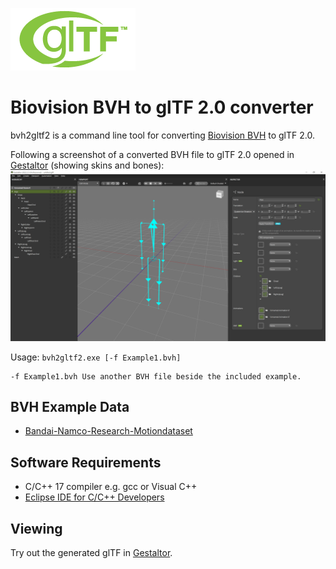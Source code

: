 [![](glTF.png)](https://github.com/KhronosGroup/glTF/tree/master/specification/2.0)

# Biovision BVH to glTF 2.0 converter

bvh2gltf2 is a command line tool for converting [Biovision BVH](https://research.cs.wisc.edu/graphics/Courses/cs-838-1999/Jeff/BVH.html) to glTF 2.0.  
  
Following a screenshot of a converted BVH file to glTF 2.0 opened in [Gestaltor](https://gestaltor.io/) (showing skins and bones):  
![](screenshot.png)

Usage: `bvh2gltf2.exe [-f Example1.bvh]`  

```
-f Example1.bvh Use another BVH file beside the included example.  
```

## BVH Example Data

* [Bandai-Namco-Research-Motiondataset](https://github.com/BandaiNamcoResearchInc/Bandai-Namco-Research-Motiondataset)  

## Software Requirements

* C/C++ 17 compiler e.g. gcc or Visual C++  
* [Eclipse IDE for C/C++ Developers](https://www.eclipse.org/downloads/packages/release/2022-03/r/eclipse-ide-cc-developers)  

## Viewing

Try out the generated glTF in [Gestaltor](https://gestaltor.io/).  
